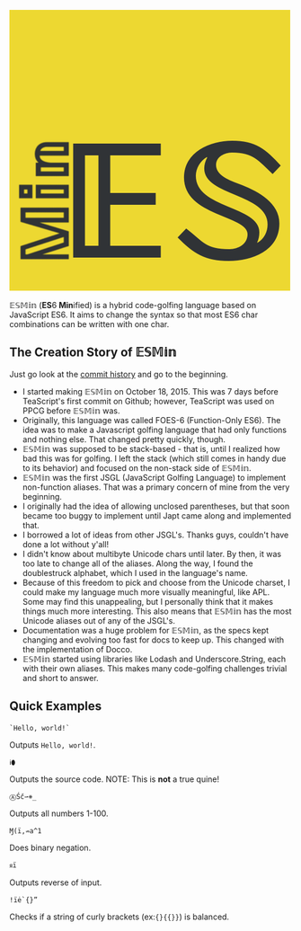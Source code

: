 ![𝔼𝕊𝕄𝕚𝕟](esmin.png)

𝔼𝕊𝕄𝕚𝕟 (**ES**6 **Min**ified) is a hybrid code-golfing language based on JavaScript ES6. It aims to change the syntax so that most ES6 char combinations can be written with one char.

## The Creation Story of 𝔼𝕊𝕄𝕚𝕟
Just go look at the [commit history](https://github.com/molarmanful/ESMin/commits/gh-pages) and go to the beginning.

- I started making 𝔼𝕊𝕄𝕚𝕟 on October 18, 2015. This was 7 days before TeaScript's first commit on Github; however, TeaScript was used on PPCG before 𝔼𝕊𝕄𝕚𝕟 was.
- Originally, this language was called FOES-6 (Function-Only ES6). The idea was to make a Javascript golfing language that had only functions and nothing else. That changed pretty quickly, though.
- 𝔼𝕊𝕄𝕚𝕟 was supposed to be stack-based - that is, until I realized how bad this was for golfing. I left the stack (which still comes in handy due to its behavior) and focused on the non-stack side of 𝔼𝕊𝕄𝕚𝕟.
- 𝔼𝕊𝕄𝕚𝕟 was the first JSGL (JavaScript Golfing Language) to implement non-function aliases. That was a primary concern of mine from the very beginning.
- I originally had the idea of allowing unclosed parentheses, but that soon became too buggy to implement until Japt came along and implemented that.
- I borrowed a lot of ideas from other JSGL's. Thanks guys, couldn't have done a lot without y'all!
- I didn't know about multibyte Unicode chars until later. By then, it was too late to change all of the aliases. Along the way, I found the doublestruck alphabet, which I used in the language's name.
- Because of this freedom to pick and choose from the Unicode charset, I could make my language much more visually meaningful, like APL. Some may find this unappealing, but I personally think that it makes things much more interesting. This also means that 𝔼𝕊𝕄𝕚𝕟 has the most Unicode aliases out of any of the JSGL's.
- Documentation was a huge problem for 𝔼𝕊𝕄𝕚𝕟, as the specs kept changing and evolving too fast for docs to keep up. This changed with the implementation of Docco.
- 𝔼𝕊𝕄𝕚𝕟 started using libraries like Lodash and Underscore.String, each with their own aliases. This makes many code-golfing challenges trivial and short to answer.


## Quick Examples
```
`Hello, world!`
```
Outputs `Hello, world!`.

```
ℹ⬮
```
Outputs the source code. NOTE: This is **not** a true quine!

```
ⒶṤć⇀⧺_
```
Outputs all numbers 1-100.
```
Ɱ(ï,⇏a^1
```
Does binary negation.
```
ᴙï
```
Outputs reverse of input.
```
!ïė`{}”
```
Checks if a string of curly brackets (ex:`{}{{}}`) is balanced.